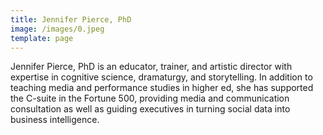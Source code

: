 ```yaml
---
title: Jennifer Pierce, PhD
image: /images/0.jpeg
template: page
---
```

Jennifer Pierce, PhD is an educator, trainer, and artistic director with expertise in cognitive science, dramaturgy, and storytelling. In addition to teaching media and performance studies in higher ed, she has supported the C-suite in the Fortune 500, providing media and communication consultation as well as guiding executives in turning social data into business intelligence.
